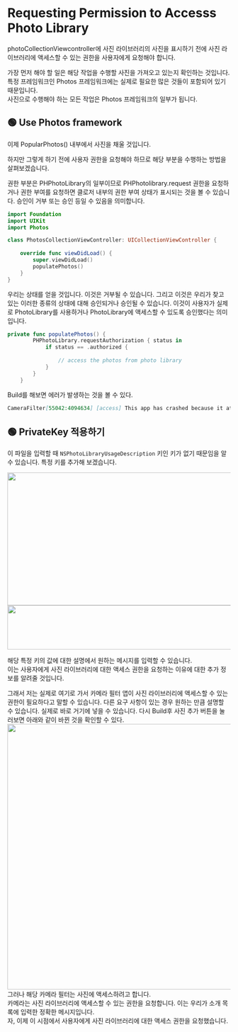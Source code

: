 # Requesting Permission to Accesss Photo Library
photoCollectionViewcontroller에 사진 라이브러리의 사진을 표시하기 전에 사진 라이브러리에 액세스할 수 있는 권한을 사용자에게 요청해야 합니다.   

가장 먼저 해야 할 일은 해당 작업을 수행할 사진을 가져오고 있는지 확인하는 것입니다.
특정 프레임워크인 Photos 프레임워크에는 실제로 필요한 많은 것들이 포함되어 있기 때문입니다.   
사진으로 수행해야 하는 모든 작업은 Photos 프레임워크의 일부가 됩니다.   

## 🟢 Use Photos framework
이제 PopularPhotos() 내부에서 사진을 채울 것입니다.

하지만 그렇게 하기 전에 사용자 권한을 요청해야 하므로 해당 부분을 수행하는 방법을 살펴보겠습니다.

권한 부분은 PHPhotoLibrary의 일부이므로 PHPhotolibrary.request 권한을 요청하거나 권한 부여를 요청하면 클로저 내부의 권한 부여 상태가 표시되는 것을 볼 수 있습니다.
승인이 거부 또는 승인 등일 수 있음을 의미합니다.

```Swift
import Foundation
import UIKit
import Photos

class PhotosCollectionViewController: UICollectionViewController {
    
    override func viewDidLoad() {
        super.viewDidLoad()
        populatePhotos()
    }
}
```

우리는 상태를 얻을 것입니다. 이것은 거부될 수 있습니다. 그리고 이것은 우리가 찾고 있는 이러한 종류의 상태에 대해 승인되거나 승인될 수 있습니다.
이것이 사용자가 실제로 PhotoLibrary를 사용하거나 PhotoLibrary에 액세스할 수 있도록 승인했다는 의미입니다.

```Swift
private func populatePhotos() {
        PHPhotoLibrary.requestAuthorization { status in
            if status == .authorized {
                
                // access the photos from photo library
            }
        }
    }
```
Build를 해보면 에러가 발생하는 것을 볼 수 있다.
```Markdown
CameraFilter[55042:4094634] [access] This app has crashed because it attempted to access privacy-sensitive data without a usage description.  The app's Info.plist must contain an NSPhotoLibraryUsageDescription key with a string value explaining to the user how the app uses this data.
```

## 🟢 PrivateKey 적용하기
이 파일을 입력할 때 `NSPhotoLibraryUsageDescription` 키인 키가 없기 때문임을 알 수 있습니다.
특정 키를 추가해 보겠습니다.

<img src ="https://user-images.githubusercontent.com/92699723/197463457-4164dd8e-23e3-4fec-92cd-e37306b3dcf4.png" width="700" height="300">
<img src ="https://user-images.githubusercontent.com/92699723/197463450-cf6b4edc-d148-4002-8ba8-33d7e842869c.png" width="700" height="100">

해당 특정 키의 값에 대한 설명에서 원하는 메시지를 입력할 수 있습니다.   
이는 사용자에게 사진 라이브러리에 대한 액세스 권한을 요청하는 이유에 대한 추가 정보를 알려줄 것입니다.

그래서 저는 실제로 여기로 가서 카메라 필터 앱이 사진 라이브러리에 액세스할 수 있는 권한이 필요하다고 말할 수 있습니다.
다른 요구 사항이 있는 경우 원하는 만큼 설명할 수 있습니다. 실제로 바로 거기에 넣을 수 있습니다.
다시 Build후 사진 추가 버튼을 눌러보면 아래와 같이 바뀐 것을 확인할 수 있다.   
<img src="https://user-images.githubusercontent.com/92699723/197463911-e9492189-2574-40a2-a184-6f1e699cbe7e.png" widht="300" height="600">   
그러나 해당 카메라 필터는 사진에 액세스하려고 합니다.   
카메라는 사진 라이브러리에 액세스할 수 있는 권한을 요청합니다. 이는 우리가 소개 목록에 입력한 정확한 메시지입니다.   
자, 이제 이 시점에서 사용자에게 사진 라이브러리에 대한 액세스 권한을 요청했습니다.